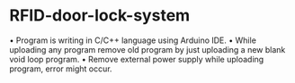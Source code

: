 # RFID-door-lock-system

•	Program is writing in C/C++ language using Arduino IDE.
•	While uploading any program remove old program by just uploading a new blank void loop program.
•	Remove external power supply while uploading program, error might occur.
